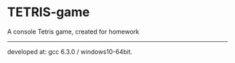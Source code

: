 # TETRIS-game
A console Tetris game, created for homework

-----------
developed at: gcc 6.3.0 / windows10-64bit.
